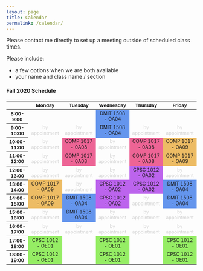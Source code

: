 ```yaml
---
layout: page
title: Calendar
permalink: /calendar/
---
```


Please contact me directly to set up a meeting outside of scheduled class times.

Please include:
* a few options when we are both available
* your name and class name / section


#### Fall 2020 Schedule

<html>
  <style>
    table {font-size: 12.4px; text-align:center;}
    .appointment {color: #d3d3d3;}
    .comp02 {background-color:#bc64ed;}
    .comp08 {background-color:#ed6495;}
    .comp09 {background-color:#edbc64;}
    .cpsc1012 { background-color:#95ed64;}
    .dmit1508 { background-color:#6495ed;}
  </style>
 <table>
  <thead>
    <tr>
      <th></th>
      <th>Monday</th>
      <th>Tuesday</th>
      <th>Wednesday</th>
      <th>Thursday</th>
      <th>Friday</th>
    </tr>
  </thead>
  <tbody>
    <tr>
      <th>8:00-9:00</th>
      <td></td>
      <td></td>
      <td class="dmit1508">DMIT 1508 - OA04</td>
      <td></td>
      <td></td>
    </tr>
    <tr>
      <th>9:00-10:00</th>
      <td class="appointment">by appointment</td>
      <td class="appointment">by appointment</td>
      <td class="dmit1508">DMIT 1508 - OA04</td>
      <td class="appointment">by appointment</td>
      <td class="appointment">by appointment</td>
    </tr>
    <tr>
      <th>10:00-11:00</th>
      <td class="appointment">by appointment</td>
      <td class="comp08">COMP 1017 - 0A08</td>
      <td class="appointment">by appointment</td>
      <td class="comp08">COMP 1017 - 0A08</td>
      <td class="comp09">COMP 1017 - OA09</td>
    </tr>
    <tr>
      <th>11:00-12:00</th>
      <td class="appointment">by appointment</td>
      <td class="comp08">COMP 1017 - 0A08</td>
      <td class="appointment">by appointment</td>
      <td class="comp08">COMP 1017 - 0A08</td>
      <td class="comp09">COMP 1017 - OA09</td>
    </tr>
    <tr>
      <th>12:00-13:00</th>
      <td class="appointment">by appointment</td>
      <td class="appointment">by appointment</td>
      <td class="appointment">by appointment</td>
      <td class="comp02">CPSC 1012 - OA02</td>
      <td class="appointment">by appointment</td>
    </tr>
    <tr>
      <th>13:00-14:00</th>
      <td class="comp09">COMP 1017 - OA09</td>
      <td class="appointment">by appointment</td>
      <td class="comp02">CPSC 1012 - OA02</td>
      <td class="comp02">CPSC 1012 - OA02</td>
      <td class="dmit1508">DMIT 1508 - OA04</td>
    </tr>
    <tr>
      <th>14:00-15:00</th>
      <td class="comp09">COMP 1017 - OA09</td>
      <td class="dmit1508">DMIT 1508 - OA04</td>
      <td class="comp02">CPSC 1012 - OA02</td>
      <td class="appointment">by appointment</td>
      <td class="dmit1508">DMIT 1508 - OA04</td>
    </tr>
    <tr>
      <th>15:00-16:00</th>
      <td class="appointment">by appointment</td>
      <td class="dmit1508">DMIT 1508 - OA04</td>
      <td class="appointment">by appointment</td>
      <td class="appointment">by appointment</td>
      <td class="appointment">by appointment</td>
    </tr>
    <tr>
      <th>16:00-17:00</th>
      <td class="appointment">by appointment</td>
      <td class="appointment">by appointment</td>
      <td class="appointment">by appointment</td>
      <td class="appointment">by appointment</td>
      <td class="appointment">by appointment</td>
    </tr>
    <tr>
      <th>17:00-18:00</th>
      <td class="cpsc1012">CPSC 1012 - OE01</td>
      <td></td>
      <td class="cpsc1012">CPSC 1012 - OE01</td>
      <td></td>
      <td class="cpsc1012">CPSC 1012 - OE01</td>
    </tr>
    <tr>
      <th>18:00-19:00</th>
      <td class="cpsc1012">CPSC 1012 - OE01</td>
      <td></td>
      <td class="cpsc1012">CPSC 1012 - OE01</td>
      <td></td>
      <td class="cpsc1012">CPSC 1012 - OE01</td>
    </tr>
  </tbody>
</table>
</html>
